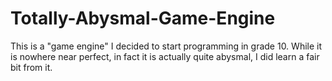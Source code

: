 # Totally-Abysmal-Game-Engine
This is a "game engine" I decided to start programming in grade 10. While it is nowhere near perfect, in fact it is actually quite abysmal, I did learn a fair bit from it.
